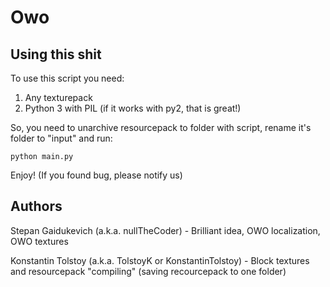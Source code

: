 # Owo

## Using this shit
To use this script you need:
  1. Any texturepack
  2. Python 3 with PIL (if it works with py2, that is great!)
  
So, you need to unarchive resourcepack to folder with script, rename it's folder to "input" and run:

`python main.py`

Enjoy! (If you found bug, please notify us)


## Authors
Stepan Gaidukevich (a.k.a. nullTheCoder) - Brilliant idea, OWO localization, OWO textures

Konstantin Tolstoy (a.k.a. TolstoyK or KonstantinTolstoy) - Block textures and resourcepack "compiling" (saving recourcepack to one folder) 
